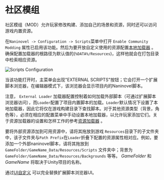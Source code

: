 # 社区模组

社区模组（MOD）允许玩家修改构建、添加自己的场景和资源，同时还可以访问游戏内置资源。

在`Naninovel -> Configuration -> Scripts`菜单中打开 `Enable Community Modding` 属性已启用该功能。然后为要开放自定义使用的资源配置[本地加载器](/zh/guide/resource-providers.md#本地资源加载器) 。确保配置加载器的根路径为默认值的(`%DATA%/Resources`)，这样他就会在打包目录中检索相应资源。

![Scripts Configuration](https://i.gyazo.com/96630a3a1c592c43f73c47d1bc3bbea1.png)

当该功能打开时，主菜单会出现"EXTERNAL SCRIPTS"按钮；它会打开一个扩展脚本浏览器，在编辑器模式下，该浏览器会显示项目内的Naninovel脚本。

注意， `External Loader` 加载器配置控制着如何加载外部脚本（可通过扩展脚本浏览器访问），而`Loader`配置了项目内置脚本的加载。`Loader`默认情况下设置了本地加载器，因此它将仅在游戏构建目录下查找脚本。对于其他资源类型（背景，角色等），必须在相应的配置菜单中手动设置本地加载器，以允许玩家添加它们。关于资源加载器的设置和怎样工作的参考[资源加载器](/zh/guide/resource-providers.md) 。

要将外部资源添加到可用资源中，请将其拖放到游戏 `Resources`目录下的子文件夹中，该子文件夹与`Path Prefix`在`Loader`折叠下配置的资源属性相对应。例如，要添加一个外部naninovel脚本，请将其拖放到 `GameFolder/GameName_Data/Resources/Scripts` 文件夹中；背景为 `GameFolder/GameName_Data/Resources/Backgrounds` 等等。 *GameFolder* 和 *GameName* 将取决于Unity项目的名称。

通过[UI自定义](/zh/guide/user-interface.md#UI自定义) 可以完全替换扩展脚本浏览器UI。

